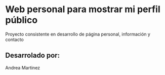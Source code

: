 # Web personal para mostrar mi perfil público
Proyecto consistente en desarrollo de página personal, información y contacto

## Desarrolado por:
Andrea Martinez 


